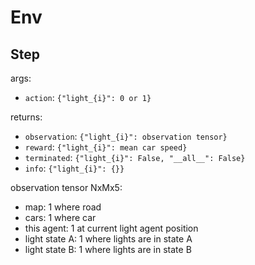 # Env

## Step

args:
- `action`: `{"light_{i}": 0 or 1}`

returns:
- `observation`: `{"light_{i}": observation tensor}`
- `reward`: `{"light_{i}": mean car speed}`
- `terminated`: `{"light_{i}": False, "__all__": False}`
- `info`: `{"light_{i}": {}}`

observation tensor NxMx5:
- map: 1 where road
- cars: 1 where car
- this agent: 1 at current light agent position
- light state A: 1 where lights are in state A
- light state B: 1 where lights are in state B
